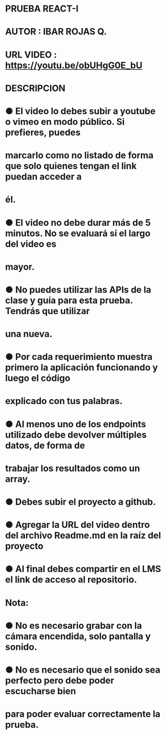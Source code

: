 # PRUEBA REACT-I
# AUTOR : IBAR ROJAS Q.
# URL VIDEO : https://youtu.be/obUHgG0E_bU
#
# DESCRIPCION
#
# ● El video lo debes subir a youtube o vimeo en modo público. Si prefieres, puedes
# marcarlo como no listado de forma que solo quienes tengan el link puedan acceder a
# él.
# ● El video no debe durar más de 5 minutos. No se evaluará si el largo del video es
# mayor.
# ● No puedes utilizar las APIs de la clase y guía para esta prueba. Tendrás que utilizar
# una nueva.
# ● Por cada requerimiento muestra primero la aplicación funcionando y luego el código
# explicado con tus palabras.
# ● Al menos uno de los endpoints utilizado debe devolver múltiples datos, de forma de
# trabajar los resultados como un array.
# ● Debes subir el proyecto a github.
# ● Agregar la URL del video dentro del archivo Readme.md en la raíz del proyecto
# ● Al final debes compartir en el LMS el link de acceso al repositorio.
# Nota:
# ● No es necesario grabar con la cámara encendida, solo pantalla y sonido.
# ● No es necesario que el sonido sea perfecto pero debe poder escucharse bien
# para poder evaluar correctamente la prueba.
#
#
